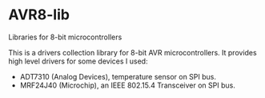 # AVR8-lib
Libraries for 8-bit microcontrollers

This is a drivers collection library for 8-bit AVR microcontrollers. It provides high level drivers for some devices I used:
- ADT7310 (Analog Devices), temperature sensor on SPI bus.
- MRF24J40 (Microchip), an IEEE 802.15.4 Transceiver on SPI bus.
